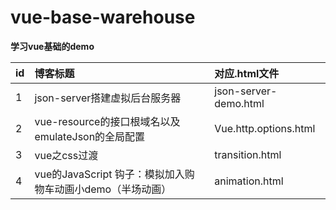# vue-base-warehouse
**学习vue基础的demo**


id | 博客标题 | 对应.html文件
-|:-|:-|
1 | json-server搭建虚拟后台服务器 | json-server-demo.html
2|vue-resource的接口根域名以及emulateJson的全局配置|Vue.http.options.html
3|vue之css过渡|transition.html
4|vue的JavaScript 钩子：模拟加入购物车动画小demo（半场动画）| animation.html